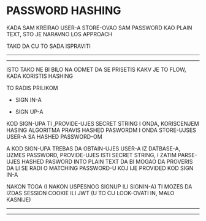 # PASSWORD HASHING

KADA SAM KREIRAO USER-A STORE-OVAO SAM PASSWORD KAO PLAIN TEXT, STO JE NARAVNO LOS APPROACH

TAKO DA CU TO SADA ISPRAVITI

***
***

ISTO TAKO NE BI BILO NA ODMET DA SE PRISETIS KAKV JE TO FLOW, KADA KORISTIS HASHING

TO RADIS PRILIKOM

- SIGN IN-A

- SIGN UP-A

KOD SIGN-UPA TI ,PROVIDE-UJES SECRET STRING I ONDA, KORISCENJEM HASING ALGORITMA PRAVIS HASHED PASWORDM I ONDA STORE-UJSES USER-A SA HASHED PASSWORD-OM

A KOD SIGN-UPA TREBAS DA OBTAIN-UJES USER-A IZ DATBASE-A, UZMES PASSWORD, PROVIDE-UJES ISTI SECRET STRING, I ZATIM PARSE-UJES HASHED PASWORD INTO PLAIN TEXT DA BI MOGAO DA PROVERIS DA LI SE RADI O MATCHING PASSWORD-U KOJ IJE PROVIDED KOD SIGN IN-A

NAKON TOGA (I NAKON USPESNOG SIGNUP ILI SIGNIN-A) TI MOZES DA IZDAS SESSION COOKIE ILI JWT (U TO CU LOOK-OVATI IN, MALO KASNIJE)

***
***
